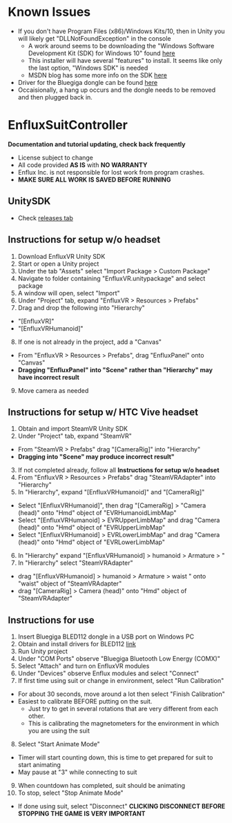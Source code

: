 # Known Issues
* If you don't have Program Files (x86)/Windows Kits/10, then in Unity you will likely get "DLLNotFoundException" in the console
  * A work around seems to be downloading the "Windows Software Development Kit (SDK) for Windows 10" found [here](https://developer.microsoft.com/en-us/windows/downloads/windows-10-sdk)
  * This installer will have several "features" to install. It seems like only the last option, "Windows SDK" is needed
  * MSDN blog has some more info on the SDK [here]( https://blogs.msdn.microsoft.com/vcblog/2015/03/03/introducing-the-universal-crt/)
* Driver for the Bluegiga dongle can be found [here](http://www.picaxe.com/downloads/bled112.zip)
* Occaisionally, a hang up occurs and the dongle needs to be removed and then plugged back in. 

# EnfluxSuitController
**Documentation and tutorial updating, check back frequently**

* License subject to change
* All code provided **AS IS** with **NO WARRANTY**
* Enflux Inc. is not responsible for lost work from program crashes. 
* **MAKE SURE ALL WORK IS SAVED BEFORE RUNNING**

## UnitySDK
* Check [releases tab](https://github.com/Enflux/EnfluxSuitController/releases)

## Instructions for setup w/o headset
1. Download EnfluxVR Unity SDK
2. Start or open a Unity project
3. Under the tab "Assets" select  "Import Package > Custom Package"
4. Navigate to folder containing "EnfluxVR.unitypackage" and select package
5. A window will open, select "Import"
6. Under "Project" tab, expand "EnfluxVR > Resources > Prefabs"
7. Drag and drop the following into "Hierarchy"
  * "[EnfluxVR]"
  * "[EnfluxVRHumanoid]"
8. If one is not already in the project, add a "Canvas"
  * From "EnfluxVR > Resources > Prefabs", drag "EnfluxPanel" onto "Canvas"
  * **Dragging "EnfluxPanel" into "Scene" rather than "Hierarchy" may have incorrect result**
9. Move camera as needed

## Instructions for setup w/ HTC Vive headset
1. Obtain and import SteamVR Unity SDK
2. Under "Project" tab, expand "SteamVR"
  * From "SteamVR > Prefabs" drag "[CameraRig]" into "Hierarchy"
  * **Dragging into "Scene" may produce incorrect result"**
3. If not completed already, follow all **Instructions for setup w/o headset**
4. From "EnfluxVR > Resources > Prefabs" drag "SteamVRAdapter" into "Hierarchy"
5. In "Hierarchy", expand "[EnfluxVRHumanoid]" and "[CameraRig]"
  * Select "[EnfluxVRHumanoid]", then drag "[CameraRig] > "Camera (head)" onto "Hmd" object of "EVRHumanoidLimbMap"
  * Select "[EnfluxVRHumanoid] > EVRUpperLimbMap" and drag "Camera (head)" onto "Hmd" object of "EVRUpperLimbMap"
  * Select "[EnfluxVRHumanoid] > EVRLowerLimbMap" and drag "Camera (head)" onto "Hmd" object of "EVRLowerLimbMap"
6. In "Hierarchy" expand "[EnfluxVRHumanoid] > humanoid > Armature > "
7. In "Hierarchy" select "SteamVRAdapter"
  * drag "[EnfluxVRHumanoid] > humanoid > Armature > waist " onto "waist" object of "SteamVRAdapter"
  * drag "[CameraRig] > Camera (head)" onto "Hmd" object of "SteamVRAdapter"

## Instructions for use
1. Insert Bluegiga BLED112 dongle in a USB port on Windows PC
2. Obtain and install drivers for BLED112 [link](http://www.picaxe.com/downloads/bled112.zip)
3. Run Unity project
4. Under "COM Ports" observe "Bluegiga Bluetooth Low Energy (COMX)"
5. Select "Attach" and turn on EnfluxVR modules
6. Under "Devices" observe Enflux modules and select "Connect"
7. If first time using suit or change in environment, select "Run Calibration"
  * For about 30 seconds, move around a lot then select "Finish Calibration"
  * Easiest to calibrate BEFORE putting on the suit. 
    * Just try to get in several rotations that are very different from each other. 
    * This is calibrating the magnetometers for the environment in which you are using the suit
8. Select "Start Animate Mode" 
  * Timer will start counting down, this is time to get prepared for suit to start animating
  * May pause at "3" while connecting to suit
9. When countdown has completed, suit should be animating
10. To stop, select "Stop Animate Mode" 
  * If done using suit, select "Disconnect" **CLICKING DISCONNECT BEFORE STOPPING THE GAME IS VERY IMPORTANT**
